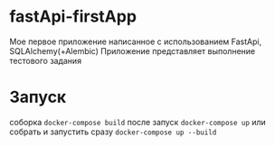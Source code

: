 # fastApi-firstApp
Мое первое приложение написанное с использованием FastApi, SQLAlchemy(+Alembic)
Приложение представляет выполнение тестового задания
# Запуск
соборка
`docker-compose build`
после запуск
`docker-compose up`
или собрать и запустить сразу
`docker-compose up --build`

